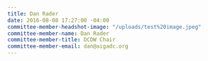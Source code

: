 ```yaml
---
title: Dan Rader
date: 2016-08-08 17:27:00 -04:00
committee-member-headshot-image: "/uploads/test%20image.jpeg"
committee-member-name: Dan Rader
committee-member-title: DCDW Chair
committee-member-email: dan@aigadc.org
---
```


